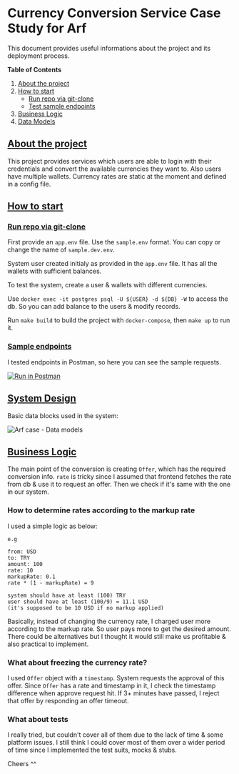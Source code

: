 # Currency Conversion Service Case Study for Arf

This document provides useful informations about the project and its deployment process.

**Table of Contents**

1. [About the project](#about-the-project)
2. [How to start](#how-to-start)
    - [Run repo via git-clone](#run-repo)
    - [Test sample endpoints](#sample-endpoints)
4. [Business Logic](#business-logic)
5. [Data Models](#data-models)

## [About the project](#about-the-project)

This project provides services which users are able to login with their credentials and convert the available currencies they want to. Also users have multiple wallets. Currency rates are static at the moment and defined in a config file.


## [How to start](#how-to-start)

### [Run repo via git-clone](#run-repo)

First provide an `app.env` file. Use the `sample.env` format. You can copy or change the name of  `sample.dev.env`.

System user created initialy as provided in the `app.env` file. It has all the wallets with sufficient balances.

To test the system, create a user & wallets with different currencies.

Use `docker exec -it postgres psql -U ${USER} -d ${DB} -W` to access the db. So you can add balance to the users & modify records.

Run `make build` to build the project with `docker-compose`, then `make up` to run it.


### [Sample endpoints](#sample-endpoints)
I tested endpoints in Postman, so here you can see the sample requests.

[![Run in Postman](https://run.pstmn.io/button.svg)](https://app.getpostman.com/run-collection/23017395-02e9cd2a-6e96-4c7a-b5f8-2c6318662f99?action=collection%2Ffork&collection-url=entityId%3D23017395-02e9cd2a-6e96-4c7a-b5f8-2c6318662f99%26entityType%3Dcollection%26workspaceId%3Db5818ecc-197b-4659-a846-3c1c9d4ad497#?env%5Blocal%5D=W3sia2V5IjoiYmFzZV91cmwiLCJ2YWx1ZSI6ImxvY2FsaG9zdDozMzMzIiwiZW5hYmxlZCI6dHJ1ZSwidHlwZSI6ImRlZmF1bHQifV0=)


## [System Design](#data-models)
Basic data blocks used in the system:

![Arf case - Data models](https://user-images.githubusercontent.com/105401425/203045174-62f2a1a4-40f6-49c0-86af-75801a07e65f.png)

## [Business Logic](#business-logic)

The main point of the conversion is creating `Offer`, which has the required conversion info. `rate` is tricky since I assumed that frontend fetches the rate from db & use it to request an offer. Then we check if it's same with the one in our system.

### How to determine rates according to the markup rate
I used a simple logic as below:

```
e.g

from: USD
to: TRY
amount: 100
rate: 10
markupRate: 0.1
rate * (1 - markupRate) = 9

system should have at least (100) TRY
user should have at least (100/9) = 11.1 USD
(it's supposed to be 10 USD if no markup applied)
```

Basically, instead of changing the currency rate, I charged user more according to the markup rate. So user pays more to get the desired amount. There could be alternatives but I thought it would still make us profitable & also practical to implement.


### What about freezing the currency rate?

I used `Offer` object with a `timestamp`. System requests the approval of this offer. Since `Offer` has a rate and timestamp in it, I check the timestamp difference when approve request hit. If 3+ minutes have passed, I reject that offer by responding an offer timeout. 



### What about tests

I really tried, but couldn't cover all of them due to the lack of time & some platform issues. I still think I could cover most of them over a wider period of time since I implemented the test suits, mocks & stubs. 


Cheers ^^